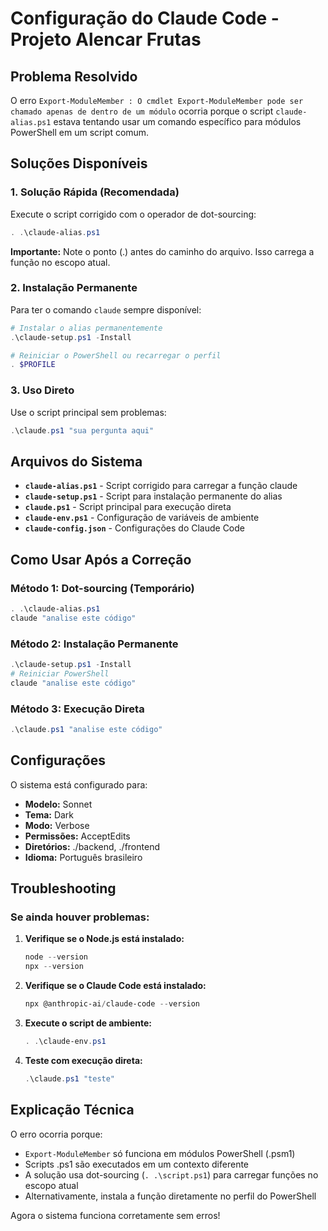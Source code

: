 # Configuração do Claude Code - Projeto Alencar Frutas

## Problema Resolvido

O erro `Export-ModuleMember : O cmdlet Export-ModuleMember pode ser chamado apenas de dentro de um módulo` ocorria porque o script `claude-alias.ps1` estava tentando usar um comando específico para módulos PowerShell em um script comum.

## Soluções Disponíveis

### 1. **Solução Rápida (Recomendada)**
Execute o script corrigido com o operador de dot-sourcing:

```powershell
. .\claude-alias.ps1
```

**Importante:** Note o ponto (.) antes do caminho do arquivo. Isso carrega a função no escopo atual.

### 2. **Instalação Permanente**
Para ter o comando `claude` sempre disponível:

```powershell
# Instalar o alias permanentemente
.\claude-setup.ps1 -Install

# Reiniciar o PowerShell ou recarregar o perfil
. $PROFILE
```

### 3. **Uso Direto**
Use o script principal sem problemas:

```powershell
.\claude.ps1 "sua pergunta aqui"
```

## Arquivos do Sistema

- **`claude-alias.ps1`** - Script corrigido para carregar a função claude
- **`claude-setup.ps1`** - Script para instalação permanente do alias
- **`claude.ps1`** - Script principal para execução direta
- **`claude-env.ps1`** - Configuração de variáveis de ambiente
- **`claude-config.json`** - Configurações do Claude Code

## Como Usar Após a Correção

### Método 1: Dot-sourcing (Temporário)
```powershell
. .\claude-alias.ps1
claude "analise este código"
```

### Método 2: Instalação Permanente
```powershell
.\claude-setup.ps1 -Install
# Reiniciar PowerShell
claude "analise este código"
```

### Método 3: Execução Direta
```powershell
.\claude.ps1 "analise este código"
```

## Configurações

O sistema está configurado para:
- **Modelo:** Sonnet
- **Tema:** Dark
- **Modo:** Verbose
- **Permissões:** AcceptEdits
- **Diretórios:** ./backend, ./frontend
- **Idioma:** Português brasileiro

## Troubleshooting

### Se ainda houver problemas:

1. **Verifique se o Node.js está instalado:**
   ```powershell
   node --version
   npx --version
   ```

2. **Verifique se o Claude Code está instalado:**
   ```powershell
   npx @anthropic-ai/claude-code --version
   ```

3. **Execute o script de ambiente:**
   ```powershell
   . .\claude-env.ps1
   ```

4. **Teste com execução direta:**
   ```powershell
   .\claude.ps1 "teste"
   ```

## Explicação Técnica

O erro ocorria porque:
- `Export-ModuleMember` só funciona em módulos PowerShell (.psm1)
- Scripts .ps1 são executados em um contexto diferente
- A solução usa dot-sourcing (`. .\script.ps1`) para carregar funções no escopo atual
- Alternativamente, instala a função diretamente no perfil do PowerShell

Agora o sistema funciona corretamente sem erros!
